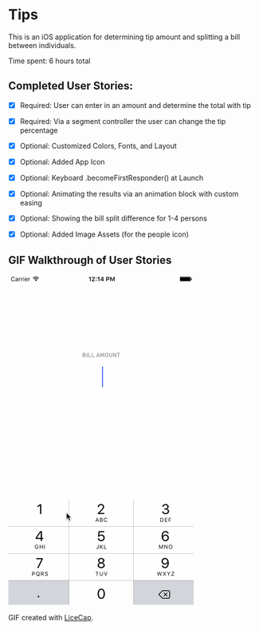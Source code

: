 # Tips
This is an iOS application for determining tip amount and splitting a bill between individuals.

Time spent: 6 hours total

## Completed User Stories: 

* [x] Required: User can enter in an amount and determine the total with tip
* [x] Required: Via a segment controller the user can change the tip percentage
* [x] Optional: Customized Colors, Fonts, and Layout
* [x] Optional: Added App Icon
* [x] Optional: Keyboard .becomeFirstResponder() at Launch
* [x] Optional: Animating the results via an animation block with custom easing
* [x] Optional: Showing the bill split difference for 1-4 persons
* [x] Optional: Added Image Assets (for the people icon)


## GIF Walkthrough of User Stories
![Video Walkthrough](tips_app.gif)


GIF created with [LiceCap](http://www.cockos.com/licecap/).


